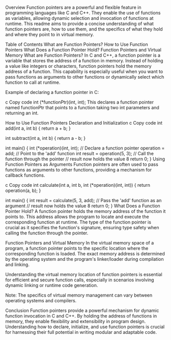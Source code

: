 Overview
Function pointers are a powerful and flexible feature in programming languages like C and C++. They enable the use of functions as variables, allowing dynamic selection and invocation of functions at runtime. This readme aims to provide a concise understanding of what function pointers are, how to use them, and the specifics of what they hold and where they point to in virtual memory.

Table of Contents
What are Function Pointers?
How to Use Function Pointers
What Does a Function Pointer Hold?
Function Pointers and Virtual Memory
What are Function Pointers?
In C and C++, a function pointer is a variable that stores the address of a function in memory. Instead of holding a value like integers or characters, function pointers hold the memory address of a function. This capability is especially useful when you want to pass functions as arguments to other functions or dynamically select which function to call at runtime.

Example of declaring a function pointer in C:

c
Copy code
int (*functionPtr)(int, int);
This declares a function pointer named functionPtr that points to a function taking two int parameters and returning an int.

How to Use Function Pointers
Declaration and Initialization
c
Copy code
int add(int a, int b) {
    return a + b;
}

int subtract(int a, int b) {
    return a - b;
}

int main() {
    int (*operation)(int, int);  // Declare a function pointer
    operation = add;             // Point to the 'add' function
    int result = operation(5, 3); // Call the function through the pointer
    // result now holds the value 8
    return 0;
}
Using Function Pointers as Arguments
Function pointers are often used to pass functions as arguments to other functions, providing a mechanism for callback functions.

c
Copy code
int calculate(int a, int b, int (*operation)(int, int)) {
    return operation(a, b);
}

int main() {
    int result = calculate(5, 3, add); // Pass the 'add' function as an argument
    // result now holds the value 8
    return 0;
}
What Does a Function Pointer Hold?
A function pointer holds the memory address of the function it points to. This address allows the program to locate and execute the corresponding function at runtime. The type of the function pointer is crucial as it specifies the function's signature, ensuring type safety when calling the function through the pointer.

Function Pointers and Virtual Memory
In the virtual memory space of a program, a function pointer points to the specific location where the corresponding function is loaded. The exact memory address is determined by the operating system and the program's linker/loader during compilation and linking.

Understanding the virtual memory location of function pointers is essential for efficient and secure function calls, especially in scenarios involving dynamic linking or runtime code generation.

Note: The specifics of virtual memory management can vary between operating systems and compilers.

Conclusion
Function pointers provide a powerful mechanism for dynamic function invocation in C and C++. By holding the address of functions in memory, they enable flexibility and extensibility in program design. Understanding how to declare, initialize, and use function pointers is crucial for harnessing their full potential in writing modular and adaptable code.
